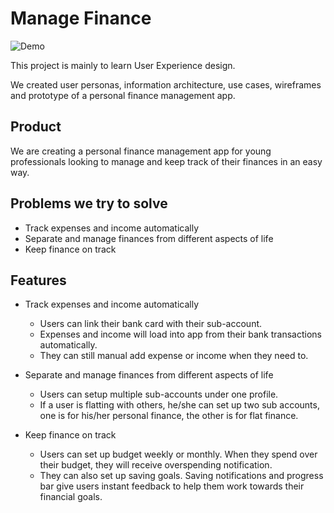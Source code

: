 # Manage Finance
![Demo](https://github.com/erinchocolate/swen502/blob/master/HCI%20Assignment/Demo.gif)

This project is mainly to learn User Experience design.

We created user personas, information architecture, use cases, wireframes and prototype of a personal finance management app.

## Product

We are creating a personal finance management app for young professionals looking to manage and keep track of their finances in an easy way.

## Problems we try to solve

- Track expenses and income automatically 
- Separate and manage finances from different aspects of life
- Keep finance on track

## Features

- Track expenses and income automatically
  - Users can link their bank card with their sub-account.
  - Expenses and income will load into app from their bank transactions automatically.
  - They can still manual add expense or income when they need to.
- Separate and manage finances from different aspects of life
  - Users can setup multiple sub-accounts under one profile.
  - If a user is flatting with others, he/she can set up two sub accounts, one is for his/her personal finance, the other is for flat finance.

- Keep finance on track
  - Users can set up budget weekly or monthly. When they spend over their budget, they will receive overspending notification.
  - They can also set up saving goals. Saving notifications and progress bar give users instant feedback to help them work towards their financial goals.
